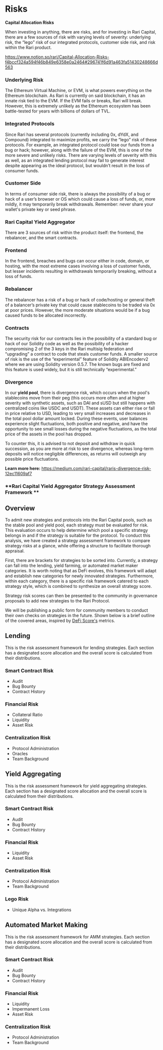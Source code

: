 # Risks

**Capital Allocation Risks**

When investing in anything, there are risks, and for investing in Rari Capital, there are a few sources of risk with varying levels of severity: underlying risk, the “lego” risk of our integrated protocols, customer side risk, and risk within the Rari product.

https://www.notion.so/rari/Capital-Allocation-Risks-f4bccf324a594f46b849e6358e0a2464#296741f6d91a463fa51430248666d563

### **Underlying Risk**

The Ethereum Virtual Machine, or EVM, is what powers everything on the Ethereum blockchain. As Rari is currently on said blockchain, it has an innate risk tied to the EVM. If the EVM fails or breaks, Rari will break. However, this is extremely unlikely as the Ethereum ecosystem has been battle-tested for years with billions of dollars of TVL.

### **Integrated Protocols**

Since Rari has several protocols (currently including 0x, dYdX, and Compound) integrated to maximize profits, we carry the “lego” risk of these protocols. For example, an integrated protocol could lose our funds from a bug or hack; however, along with the failure of the EVM, this is one of the more severe and unlikely risks. There are varying levels of severity with this as well, as an integrated lending protocol may fail to generate interest despite appearing as the ideal protocol, but wouldn’t result in the loss of consumer funds.

### **Customer Side**

In terms of consumer side risk, there is always the possibility of a bug or hack of a user’s browser or OS which could cause a loss of funds, or, more mildly, it may temporarily break withdrawals.  Remember: never share your wallet's private key or seed phrase.

### **Rari Capital Yield Aggregator**

There are 3 sources of risk within the product itself: the frontend, the rebalancer, and the smart contracts.

### **Frontend**

In the frontend, breaches and bugs can occur either in code, domain, or hosting, with the most extreme cases involving a loss of customer funds, but lesser incidents resulting in withdrawals temporarily breaking, without a loss of funds.

### **Rebalancer**

The rebalancer has a risk of a bug or hack of code/hosting or general theft of a balancer’s private key that could cause stablecoins to be traded via 0x at poor prices. However, the more moderate situations would be if a bug caused funds to be allocated incorrectly.

### **Contracts**

The security risk for our contracts lies in the possibility of a standard bug or hack of our Solidity code as well as the possibility of a hacker compromising 2 of the 3 keys in the Rari multisig federation and “upgrading” a contract to code that steals customer funds. A smaller source of risk is the use of the “experimental” feature of Solidity ABIEncoderv2 where we are using Solidity version 0.5.7. The known bugs are fixed and this feature is used widely, but it is still technically “experimental.”

### Divergence

In our **yield pool**, there is divergence risk, which occurs when the pool's stablecoins move from their peg (this occurs more often and at higher severity with synthetic assets, such as DAI and sUSD but still happens with centralized coins like USDC and USDT). These assets can either rise or fall in price relative to USD, leading to very small increases and decreases in the total pool dollar amount locked. During these events, user balances experience slight fluctuations, both positive and negative, and have the opportunity to see small losses during the negative fluctuations, as the total price of the assets in the pool has dropped.

To counter this, it is advised to not deposit and withdraw in quick succession, as you are more at risk to see divergence, whereas long-term deposits will notice negligible differences, as returns will outweigh any possible price fluctuations.

**Learn more here:** https://medium.com/rari-capital/raris-divergence-risk-12ec11609af7

### **Rari Capital Yield Aggregator Strategy Assessment Framework **

## Overview

To admit new strategies and protocols into the Rari Capital pools, such as the stable pool and yield pool, each strategy must be evaluated for risk. This evaluation occurs to help determine which pool a specific strategy belongs in and if the strategy is suitable for the protocol.  To conduct this analysis, we have created a strategy assessment framework to compare strategy risks at a glance, while offering a structure to facilitate thorough appraisal.

First, there are brackets for strategies to be sorted into. Currently, a strategy can fall into the lending, yield farming, or automated market maker categories. It is worth noting that as DeFi evolves, this framework will adapt and establish new categories for newly innovated strategies. Furthermore, within each category, there is a specific risk framework catered to each strategy style, which is combined to synthesize an overall strategy score.

Strategy risk scores can then be presented to the community in governance proposals to add new strategies to the Rari Protocol.

We will be publishing a public form for community members to conduct their own checks on strategies in the future. Shown below is a brief outline of the covered areas, inspired by [DeFi Score's](https://defiscore.io/) metrics.

## Lending

This is the risk assessment framework for lending strategies. Each section has a designated score allocation and the overall score is calculated from their distributions.

### Smart Contract Risk

- Audit
- Bug Bounty
- Contract History

### Financial Risk

- Collateral Ratio
- Liquidity
- Asset Risk

### Centralization Risk

- Protocol Administration
- Oracles
- Team Background

## Yield Aggregating

This is the risk assessment framework for yield aggregating strategies. Each section has a designated score allocation and the overall score is calculated from their distributions.

### Smart Contract Risk

- Audit
- Bug Bounty
- Contract History

### Financial Risk

- Liquidity
- Asset Risk

### Centralization Risk

- Protocol Administration
- Team Background

### Lego Risk

- Unique Alpha vs. Integrations

## Automated Market Making

This is the risk assessment framework for AMM strategies. Each section has a designated score allocation and the overall score is calculated from their distributions.

### Smart Contract Risk

- Audit
- Bug Bounty
- Contract History

### Financial Risk

- Liquidity
- Impermanent Loss
- Asset Risk

### Centralization Risk

- Protocol Administration
- Team Background